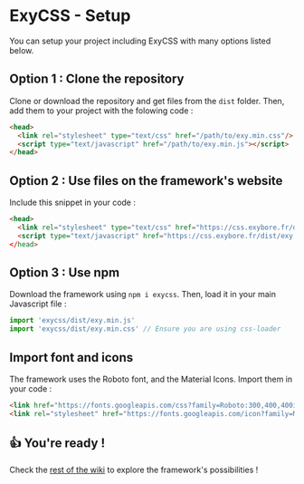 # ExyCSS - Setup

You can setup your project including ExyCSS with many options listed below.

## Option 1 : Clone the repository

Clone or download the repository and get files from the `dist` folder. Then, add them to your project with the folowing code :

```html
<head>
  <link rel="stylesheet" type="text/css" href="/path/to/exy.min.css"/>
  <script type="text/javascript" href="/path/to/exy.min.js"></script>
</head>
```

## Option 2 : Use files on the framework's website

Include this snippet in your code :

```html
<head>
  <link rel="stylesheet" type="text/css" href="https://css.exybore.fr/dist/exy.min.css"/>
  <script type="text/javascript" href="https://css.exybore.fr/dist/exy.min.js"
</head>
```

## Option 3 : Use npm

Download the framework using `npm i exycss`. Then, load it in your main Javascript file :

```javascript
import 'exycss/dist/exy.min.js'
import 'exycss/dist/exy.min.css' // Ensure you are using css-loader
```

## Import font and icons

The framework uses the Roboto font, and the Material Icons. Import them in your code :

```html
<link href="https://fonts.googleapis.com/css?family=Roboto:300,400,400i,500,700,900" rel="stylesheet"/>
<link rel="stylesheet" href="https://fonts.googleapis.com/icon?family=Material+Icons"/>
```

## 👍 You're ready !

Check the [rest of the wiki](summary.md) to explore the framework's possibilities !
